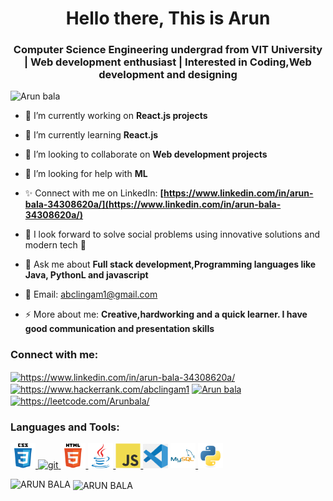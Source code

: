 <h1 align="center">Hello there, This is Arun</h1>
<h3 align="center">Computer Science Engineering undergrad from VIT University | Web development enthusiast | Interested in Coding,Web development and designing</h3>

<p align="left"> <img src="https://komarev.com/ghpvc/?username=ARUNBALACHOCKALINGAM&label=Profile%20views&color=0e75b6&style=flat" alt="Arun bala" /> </p>

- 🔭 I’m currently working on **React.js projects**

- 🌱 I’m currently learning **React.js**

- 💫 I’m looking to collaborate on **Web development projects**

- 🤝 I’m looking for help with **ML**

- ✨ Connect with me on LinkedIn: **[https://www.linkedin.com/in/arun-bala-34308620a/](https://www.linkedin.com/in/arun-bala-34308620a/)**

- 📝 I look forward to solve social problems using innovative solutions and modern tech 💫

- 💬 Ask me about **Full stack development,Programming languages like Java, PythonL and javascript**

- 🔸 Email:  abclingam1@gmail.com

- ⚡ More about me:  **Creative,hardworking and a quick learner. I have good communication and presentation skills**


<h3 align="left">Connect with me:</h3>
<p align="left">
<a href="https://www.linkedin.com/in/arun-bala-34308620a/" target="blank"><img color="white" align="center" src="https://cdn.jsdelivr.net/npm/simple-icons@3.0.1/icons/linkedin.svg" alt="https://www.linkedin.com/in/arun-bala-34308620a/" height="30" width="40" /></a>
<a href="https://www.hackerrank.com/abclingam1" target="blank"><img color="white"  align="center" src="https://cdn.jsdelivr.net/npm/simple-icons@3.0.1/icons/hackerrank.svg" alt="https://www.hackerrank.com/abclingam1" height="30" width="40" /></a>
<a href="https://instagram.com/arun_bala_ig" target="blank"><img color="white"  align="center" src="https://cdn.jsdelivr.net/npm/simple-icons@3.0.1/icons/instagram.svg" alt="Arun bala" height="30" width="40" /></a>
<a href="https://leetcode.com/Arunbala/" target="blank"><img color="white"  align="center" src="https://cdn.jsdelivr.net/npm/simple-icons@3.0.1/icons/leetcode.svg" alt="https://leetcode.com/Arunbala/" height="30" width="40" /></a>
</p>

<h3 align="left">Languages and Tools:</h3>
<p align="left"><a href="https://www.w3schools.com/css/" target="_blank"> <img src="https://raw.githubusercontent.com/devicons/devicon/master/icons/css3/css3-original-wordmark.svg" alt="css3" width="40" height="40"/> </a> <a href="https://git-scm.com/" target="_blank"> <img src="https://www.vectorlogo.zone/logos/git-scm/git-scm-icon.svg" alt="git" width="40" height="40"/> </a> <a href="https://www.w3.org/html/" target="_blank"> <img src="https://raw.githubusercontent.com/devicons/devicon/master/icons/html5/html5-original-wordmark.svg" alt="html5" width="40" height="40"/> </a> <a href="https://www.java.com" target="_blank"> <img src="https://raw.githubusercontent.com/devicons/devicon/master/icons/java/java-original.svg" alt="java" width="40" height="40"/> </a> <a href="https://developer.mozilla.org/en-US/docs/Web/JavaScript" target="_blank"> <img src="https://raw.githubusercontent.com/devicons/devicon/master/icons/javascript/javascript-original.svg" alt="javascript" width="40" height="40"/> </a> 
  <a href="https://code.visualstudio.com/"><img src="https://github.com/ARUNBALACHOCKALINGAM/ARUNBALACHOCKALINGAM/blob/main/Vscode.PNG" width=40></a> <a href="https://www.mysql.com/" target="_blank"> <img src="https://raw.githubusercontent.com/devicons/devicon/master/icons/mysql/mysql-original-wordmark.svg" alt="mysql" width="40" height="40"/> <a href="https://www.python.org" target="_blank"> <img src="https://raw.githubusercontent.com/devicons/devicon/master/icons/python/python-original.svg" alt="python" width="40" height="40"/> </a>
<p><img align="left" src="https://github-readme-stats.vercel.app/api/top-langs/?username=ARUNBALACHOCKALINGAM&layout=compact" alt="ARUN BALA" /></p>
<p>&nbsp;<img align="center" src="https://github-readme-stats.vercel.app/api?username=ARUNBALACHOCKALINGAM&show_icons=true&theme=radical" alt="ARUN BALA"/></p>

